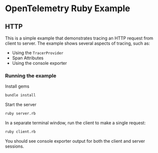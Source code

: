 # OpenTelemetry Ruby Example

## HTTP

This is a simple example that demonstrates tracing an HTTP request from client to server. The example shows several aspects of tracing, such as:

* Using the `TracerProvider`
* Span Attributes
* Using the console exporter

### Running the example

Install gems

```sh
bundle install
```

Start the server

```sh
ruby server.rb
```

In a separate terminal window, run the client to make a single request:

```sh
ruby client.rb
```

You should see console exporter output for both the client and server sessions.

